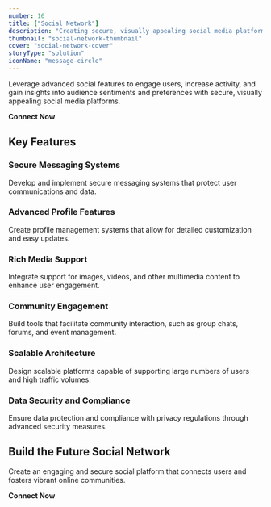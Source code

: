```yaml
---
number: 16
title: ["Social Network"]
description: "Creating secure, visually appealing social media platforms with advanced features to effectively connect and engage users."
thumbnail: "social-network-thumbnail"
cover: "social-network-cover"
storyType: "solution"
iconName: "message-circle"
---
```


Leverage advanced social features to engage users, increase activity, and gain insights into audience sentiments and preferences with secure, visually appealing social media platforms.

**Connect Now**

## Key Features

### Secure Messaging Systems

Develop and implement secure messaging systems that protect user communications and data.

### Advanced Profile Features

Create profile management systems that allow for detailed customization and easy updates.

### Rich Media Support

Integrate support for images, videos, and other multimedia content to enhance user engagement.

### Community Engagement

Build tools that facilitate community interaction, such as group chats, forums, and event management.

### Scalable Architecture

Design scalable platforms capable of supporting large numbers of users and high traffic volumes.

### Data Security and Compliance

Ensure data protection and compliance with privacy regulations through advanced security measures.

## Build the Future Social Network

Create an engaging and secure social platform that connects users and fosters vibrant online communities.

**Connect Now**
